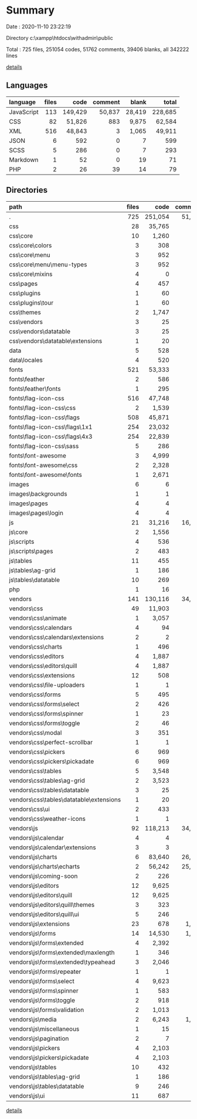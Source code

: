 # Summary

Date : 2020-11-10 23:22:19

Directory c:\xampp\htdocs\withadmin\public

Total : 725 files,  251054 codes, 51762 comments, 39406 blanks, all 342222 lines

[details](details.md)

## Languages
| language | files | code | comment | blank | total |
| :--- | ---: | ---: | ---: | ---: | ---: |
| JavaScript | 113 | 149,429 | 50,837 | 28,419 | 228,685 |
| CSS | 82 | 51,826 | 883 | 9,875 | 62,584 |
| XML | 516 | 48,843 | 3 | 1,065 | 49,911 |
| JSON | 6 | 592 | 0 | 7 | 599 |
| SCSS | 5 | 286 | 0 | 7 | 293 |
| Markdown | 1 | 52 | 0 | 19 | 71 |
| PHP | 2 | 26 | 39 | 14 | 79 |

## Directories
| path | files | code | comment | blank | total |
| :--- | ---: | ---: | ---: | ---: | ---: |
| . | 725 | 251,054 | 51,762 | 39,406 | 342,222 |
| css | 28 | 35,765 | 343 | 8,363 | 44,471 |
| css\core | 10 | 1,260 | 65 | 321 | 1,646 |
| css\core\colors | 3 | 308 | 0 | 83 | 391 |
| css\core\menu | 3 | 952 | 65 | 234 | 1,251 |
| css\core\menu\menu-types | 3 | 952 | 65 | 234 | 1,251 |
| css\core\mixins | 4 | 0 | 0 | 4 | 4 |
| css\pages | 4 | 457 | 12 | 39 | 508 |
| css\plugins | 1 | 60 | 3 | 17 | 80 |
| css\plugins\tour | 1 | 60 | 3 | 17 | 80 |
| css\themes | 2 | 1,747 | 17 | 463 | 2,227 |
| css\vendors | 3 | 25 | 9 | 13 | 47 |
| css\vendors\datatable | 3 | 25 | 9 | 13 | 47 |
| css\vendors\datatable\extensions | 1 | 20 | 0 | 4 | 24 |
| data | 5 | 528 | 0 | 5 | 533 |
| data\locales | 4 | 520 | 0 | 4 | 524 |
| fonts | 521 | 53,333 | 18 | 1,369 | 54,720 |
| fonts\feather | 2 | 586 | 5 | 828 | 1,419 |
| fonts\feather\fonts | 1 | 295 | 3 | 552 | 850 |
| fonts\flag-icon-css | 516 | 47,748 | 0 | 539 | 48,287 |
| fonts\flag-icon-css\css | 2 | 1,539 | 0 | 1 | 1,540 |
| fonts\flag-icon-css\flags | 508 | 45,871 | 0 | 512 | 46,383 |
| fonts\flag-icon-css\flags\1x1 | 254 | 23,032 | 0 | 258 | 23,290 |
| fonts\flag-icon-css\flags\4x3 | 254 | 22,839 | 0 | 254 | 23,093 |
| fonts\flag-icon-css\sass | 5 | 286 | 0 | 7 | 293 |
| fonts\font-awesome | 3 | 4,999 | 13 | 2 | 5,014 |
| fonts\font-awesome\css | 2 | 2,328 | 13 | 1 | 2,342 |
| fonts\font-awesome\fonts | 1 | 2,671 | 0 | 1 | 2,672 |
| images | 6 | 6 | 0 | 0 | 6 |
| images\backgrounds | 1 | 1 | 0 | 0 | 1 |
| images\pages | 4 | 4 | 0 | 0 | 4 |
| images\pages\login | 4 | 4 | 0 | 0 | 4 |
| js | 21 | 31,216 | 16,805 | 6,201 | 54,222 |
| js\core | 2 | 1,556 | 236 | 331 | 2,123 |
| js\scripts | 4 | 536 | 70 | 81 | 687 |
| js\scripts\pages | 2 | 483 | 41 | 70 | 594 |
| js\tables | 11 | 455 | 973 | 7 | 1,435 |
| js\tables\ag-grid | 1 | 186 | 927 | 0 | 1,113 |
| js\tables\datatable | 10 | 269 | 46 | 7 | 322 |
| php | 1 | 16 | 0 | 2 | 18 |
| vendors | 141 | 130,116 | 34,557 | 23,452 | 188,125 |
| vendors\css | 49 | 11,903 | 525 | 1,234 | 13,662 |
| vendors\css\animate | 1 | 3,057 | 11 | 558 | 3,626 |
| vendors\css\calendars | 4 | 94 | 68 | 33 | 195 |
| vendors\css\calendars\extensions | 2 | 2 | 8 | 2 | 12 |
| vendors\css\charts | 1 | 496 | 4 | 68 | 568 |
| vendors\css\editors | 4 | 1,887 | 12 | 0 | 1,899 |
| vendors\css\editors\quill | 4 | 1,887 | 12 | 0 | 1,899 |
| vendors\css\extensions | 12 | 508 | 36 | 18 | 562 |
| vendors\css\file-uploaders | 1 | 1 | 0 | 1 | 2 |
| vendors\css\forms | 5 | 495 | 17 | 74 | 586 |
| vendors\css\forms\select | 2 | 426 | 0 | 58 | 484 |
| vendors\css\forms\spinner | 1 | 23 | 9 | 4 | 36 |
| vendors\css\forms\toggle | 2 | 46 | 8 | 12 | 66 |
| vendors\css\modal | 3 | 351 | 0 | 18 | 369 |
| vendors\css\perfect-scrollbar | 1 | 1 | 0 | 0 | 1 |
| vendors\css\pickers | 6 | 969 | 169 | 10 | 1,148 |
| vendors\css\pickers\pickadate | 6 | 969 | 169 | 10 | 1,148 |
| vendors\css\tables | 5 | 3,548 | 141 | 384 | 4,073 |
| vendors\css\tables\ag-grid | 2 | 3,523 | 132 | 371 | 4,026 |
| vendors\css\tables\datatable | 3 | 25 | 9 | 13 | 47 |
| vendors\css\tables\datatable\extensions | 1 | 20 | 0 | 4 | 24 |
| vendors\css\ui | 2 | 433 | 9 | 52 | 494 |
| vendors\css\weather-icons | 1 | 1 | 0 | 0 | 1 |
| vendors\js | 92 | 118,213 | 34,032 | 22,218 | 174,463 |
| vendors\js\calendar | 4 | 4 | 20 | 4 | 28 |
| vendors\js\calendar\extensions | 3 | 3 | 15 | 3 | 21 |
| vendors\js\charts | 6 | 83,640 | 26,434 | 13,938 | 124,012 |
| vendors\js\charts\echarts | 2 | 56,242 | 25,652 | 13,035 | 94,929 |
| vendors\js\coming-soon | 2 | 226 | 42 | 0 | 268 |
| vendors\js\editors | 12 | 9,625 | 786 | 1,861 | 12,272 |
| vendors\js\editors\quill | 12 | 9,625 | 786 | 1,861 | 12,272 |
| vendors\js\editors\quill\themes | 3 | 323 | 131 | 34 | 488 |
| vendors\js\editors\quill\ui | 5 | 246 | 0 | 33 | 279 |
| vendors\js\extensions | 23 | 678 | 1,866 | 105 | 2,649 |
| vendors\js\forms | 14 | 14,530 | 1,876 | 3,467 | 19,873 |
| vendors\js\forms\extended | 4 | 2,392 | 388 | 381 | 3,161 |
| vendors\js\forms\extended\maxlength | 1 | 346 | 126 | 63 | 535 |
| vendors\js\forms\extended\typeahead | 3 | 2,046 | 262 | 318 | 2,626 |
| vendors\js\forms\repeater | 1 | 1 | 4 | 0 | 5 |
| vendors\js\forms\select | 4 | 9,623 | 662 | 2,507 | 12,792 |
| vendors\js\forms\spinner | 1 | 583 | 9 | 143 | 735 |
| vendors\js\forms\toggle | 2 | 918 | 696 | 343 | 1,957 |
| vendors\js\forms\validation | 2 | 1,013 | 117 | 93 | 1,223 |
| vendors\js\media | 2 | 6,243 | 1,076 | 1,822 | 9,141 |
| vendors\js\miscellaneous | 1 | 15 | 5 | 0 | 20 |
| vendors\js\pagination | 2 | 7 | 23 | 2 | 32 |
| vendors\js\pickers | 4 | 2,103 | 795 | 831 | 3,729 |
| vendors\js\pickers\pickadate | 4 | 2,103 | 795 | 831 | 3,729 |
| vendors\js\tables | 10 | 432 | 959 | 6 | 1,397 |
| vendors\js\tables\ag-grid | 1 | 186 | 927 | 0 | 1,113 |
| vendors\js\tables\datatable | 9 | 246 | 32 | 6 | 284 |
| vendors\js\ui | 11 | 687 | 82 | 162 | 931 |

[details](details.md)
